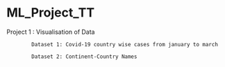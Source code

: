 # ML_Project_TT

Project 1 : Visualisation of Data

            Dataset 1: Covid-19 country wise cases from january to march
            
            Dataset 2: Continent-Country Names
